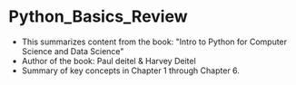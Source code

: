 # Python_Basics_Review

- This summarizes content from the book: "Intro to Python for Computer Science and Data Science"
- Author of the book:  Paul deitel & Harvey Deitel
- Summary of key concepts in Chapter 1 through Chapter 6. 
